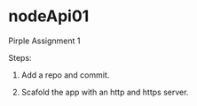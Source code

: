 # nodeApi01

Pirple Assignment 1

Steps:

1. Add a repo and commit.

2. Scafold the app with an http and https server.
